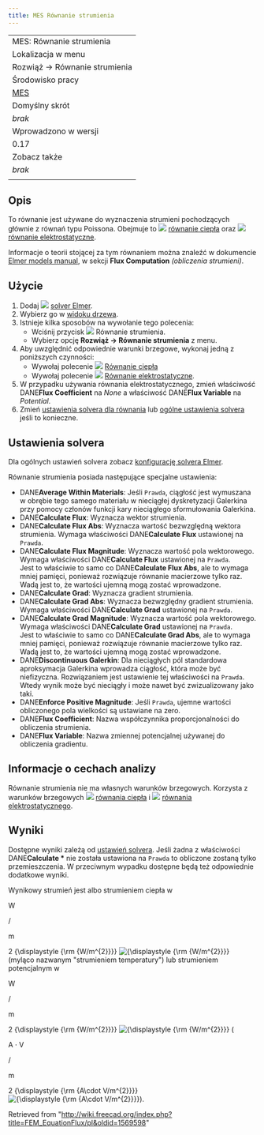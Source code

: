 ```yaml
---
title: MES Równanie strumienia
---
```


|                                             |
| ------------------------------------------- |
| MES: Równanie strumienia                    |
| Lokalizacja w menu                          |
| Rozwiąż → Równanie strumienia               |
| Środowisko pracy                            |
| [MES](/FEM_Workbench/pl "FEM Workbench/pl") |
| Domyślny skrót                              |
| _brak_                                      |
| Wprowadzono w wersji                        |
| 0.17                                        |
| Zobacz także                                |
| _brak_                                      |
|                                             |

## Opis

To równanie jest używane do wyznaczenia strumieni pochodzących głównie z równań typu Poissona. Obejmuje to ![](/images/FEM_EquationHeat.svg) [równanie ciepła](/FEM_EquationHeat/pl "FEM EquationHeat/pl") oraz ![](/images/FEM_EquationElectrostatic.svg) [równanie elektrostatyczne](/FEM_EquationElectrostatic/pl "FEM EquationElectrostatic/pl").

Informacje o teorii stojącej za tym równaniem można znaleźć w dokumencie [Elmer models manual](https://www.elmerfem.org/blog/documentation/), w sekcji **Flux Computation** _(obliczenia strumieni)_.

## Użycie

1. Dodaj ![](/images/FEM_SolverElmer.svg) [solver Elmer](/FEM_SolverElmer/pl#Równania "FEM SolverElmer/pl").
2. Wybierz go w [widoku drzewa](/Tree_view/pl "Tree view/pl").
3. Istnieje kilka sposobów na wywołanie tego polecenia:
   - Wciśnij przycisk ![](/images/FEM_EquationFlux.svg) Równanie strumienia.
   - Wybierz opcję **Rozwiąż → Równanie strumienia** z menu.
4. Aby uwzględnić odpowiednie warunki brzegowe, wykonaj jedną z poniższych czynności:
   - Wywołaj polecenie ![](/images/FEM_EquationHeat.svg) [Równanie ciepła](/FEM_EquationHeat/pl "FEM EquationHeat/pl")
   - Wywołaj polecenie ![](/images/FEM_EquationElectrostatic.svg) [Równanie elektrostatyczne](/FEM_EquationElectrostatic/pl "FEM EquationElectrostatic/pl").
5. W przypadku używania równania elektrostatycznego, zmień właściwość DANE**Flux Coefficient** na _None_ a właściwość DANE**Flux Variable** na _Potential_.
6. Zmień [ustawienia solvera dla równania](#Ustawienia_solvera) lub [ogólne ustawienia solvera](/FEM_SolverElmer_SolverSettings/pl "FEM SolverElmer SolverSettings/pl") jeśli to konieczne.

## Ustawienia solvera

Dla ogólnych ustawień solvera zobacz [konfigurację solvera Elmer](/FEM_SolverElmer_SolverSettings/pl "FEM SolverElmer SolverSettings/pl").

Równanie strumienia posiada następujące specjalne ustawienia:

- DANE**Average Within Materials**: Jeśli `Prawda`, ciągłość jest wymuszana w obrębie tego samego materiału w nieciągłej dyskretyzacji Galerkina przy pomocy członów funkcji kary nieciągłego sformułowania Galerkina.
- DANE**Calculate Flux**: Wyznacza wektor strumienia.
- DANE**Calculate Flux Abs**: Wyznacza wartość bezwzględną wektora strumienia. Wymaga właściwości DANE**Calculate Flux** ustawionej na `Prawda`.
- DANE**Calculate Flux Magnitude**: Wyznacza wartość pola wektorowego. Wymaga właściwości DANE**Calculate Flux** ustawionej na `Prawda`.  
  Jest to właściwie to samo co DANE**Calculate Flux Abs**, ale to wymaga mniej pamięci, ponieważ rozwiązuje równanie macierzowe tylko raz. Wadą jest to, że wartości ujemną mogą zostać wprowadzone.
- DANE**Calculate Grad**: Wyznacza gradient strumienia.
- DANE**Calculate Grad Abs**: Wyznacza bezwzględny gradient strumienia. Wymaga właściwości DANE**Calculate Grad** ustawionej na `Prawda`.
- DANE**Calculate Grad Magnitude**: Wyznacza wartość pola wektorowego. Wymaga właściwości DANE**Calculate Grad** ustawionej na `Prawda`.  
  Jest to właściwie to samo co DANE**Calculate Grad Abs**, ale to wymaga mniej pamięci, ponieważ rozwiązuje równanie macierzowe tylko raz. Wadą jest to, że wartości ujemną mogą zostać wprowadzone.
- DANE**Discontinuous Galerkin**: Dla nieciągłych pól standardowa aproksymacja Galerkina wprowadza ciągłość, która może być niefizyczna. Rozwiązaniem jest ustawienie tej właściwości na `Prawda`. Wtedy wynik może być nieciągły i może nawet być zwizualizowany jako taki.
- DANE**Enforce Positive Magnitude**: Jeśli `Prawda`, ujemne wartości obliczonego pola wielkości są ustawiane na zero.
- DANE**Flux Coefficient**: Nazwa współczynnika proporcjonalności do obliczenia strumienia.
- DANE**Flux Variable**: Nazwa zmiennej potencjalnej używanej do obliczenia gradientu.

## Informacje o cechach analizy

Równanie strumienia nie ma własnych warunków brzegowych. Korzysta z warunków brzegowych ![](/images/FEM_EquationHeat.svg) [równania ciepła](/FEM_EquationHeat/pl "FEM EquationHeat/pl") i ![](/images/FEM_EquationElectrostatic.svg) [równania elektrostatycznego](/FEM_EquationElectrostatic/pl "FEM EquationElectrostatic/pl").

## Wyniki

Dostępne wyniki zależą od [ustawień solvera](#Ustawienia_solvera). Jeśli żadna z właściwości DANE**Calculate \*** nie została ustawiona na `Prawda` to obliczone zostaną tylko przemieszczenia. W przeciwnym wypadku dostępne będą też odpowiednie dodatkowe wyniki.

Wynikowy strumień jest albo strumieniem ciepła w

W

/

m

2
{\displaystyle {\rm {W/m^{2}}}}
![{\displaystyle {\rm {W/m^{2}}}}](https://wikimedia.org/api/rest_v1/media/math/render/svg/6840d235c91399b9bd42d984a7c61a4c68931051) (myląco nazwanym "strumieniem temperatury") lub strumieniem potencjalnym w

W

/

m

2
{\displaystyle {\rm {W/m^{2}}}}
![{\displaystyle {\rm {W/m^{2}}}}](https://wikimedia.org/api/rest_v1/media/math/render/svg/6840d235c91399b9bd42d984a7c61a4c68931051) (

A
⋅
V

/

m

2
{\displaystyle {\rm {A\cdot V/m^{2}}}}
![{\displaystyle {\rm {A\cdot V/m^{2}}}}](https://wikimedia.org/api/rest_v1/media/math/render/svg/e2ec7f7c1ba96543ef2144a3b989a0e9fe7dc933)).

Retrieved from "<http://wiki.freecad.org/index.php?title=FEM_EquationFlux/pl&oldid=1569598>"
